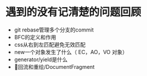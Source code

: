 # 遇到的没有记清楚的问题回顾
* git rebase管理多个分支的commit
* BFC的定义和作用
* css从右到左匹配避免无效匹配
* new一个对象发生了什么（ EC，AO，VO 对象）
* generator/yield是什么
* 回流和重绘/DocumentFragment

